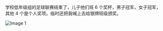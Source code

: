 学校低年级组的足球联赛结束了，儿子他们班 6 个奖杯，男子冠军，女子冠军，其他 4 个是个人奖项。临时还把我喊上去给银牌班级颁奖。

![Image 1](https://files.e5n.cc/media_attachments/files/114/357/981/478/279/078/original/db90f714e5fb3594.jpg)
